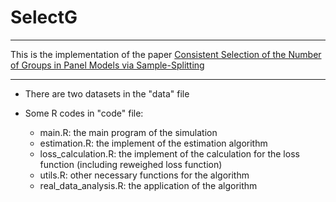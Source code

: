 # SelectG
------

This is the implementation of the paper [Consistent Selection of the Number of Groups in Panel Models via Sample-Splitting](https://arxiv.org/pdf/2209.05474.pdf)

------

- There are two datasets in the "data" file

- Some R codes in "code" file:
	- main.R: the main program of the simulation
	- estimation.R: the implement of the estimation algorithm
	- loss_calculation.R: the implement of the calculation for the loss function (including reweighed loss function)
	- utils.R: other necessary functions for the algorithm
	- real_data_analysis.R: the application of the algorithm
